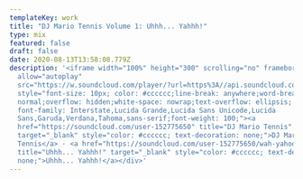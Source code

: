 ```yaml
---
templateKey: work
title: "DJ Mario Tennis Volume 1: Uhhh... Yahhh!"
type: mix
featured: false
draft: false
date: 2020-08-13T13:58:08.779Z
description: '<iframe width="100%" height="300" scrolling="no" frameborder="no"
  allow="autoplay"
  src="https://w.soundcloud.com/player/?url=https%3A//api.soundcloud.com/tracks/803097196&color=%23ff5500&auto_play=false&hide_related=false&show_comments=true&show_user=true&show_reposts=false&show_teaser=true&visual=true"></iframe><div
  style="font-size: 10px; color: #cccccc;line-break: anywhere;word-break:
  normal;overflow: hidden;white-space: nowrap;text-overflow: ellipsis;
  font-family: Interstate,Lucida Grande,Lucida Sans Unicode,Lucida
  Sans,Garuda,Verdana,Tahoma,sans-serif;font-weight: 100;"><a
  href="https://soundcloud.com/user-152775650" title="DJ Mario Tennis"
  target="_blank" style="color: #cccccc; text-decoration: none;">DJ Mario
  Tennis</a> · <a href="https://soundcloud.com/user-152775650/wah-yahoo"
  title="Uhhh... Yahhh!" target="_blank" style="color: #cccccc; text-decoration:
  none;">Uhhh... Yahhh!</a></div>'
---
```

